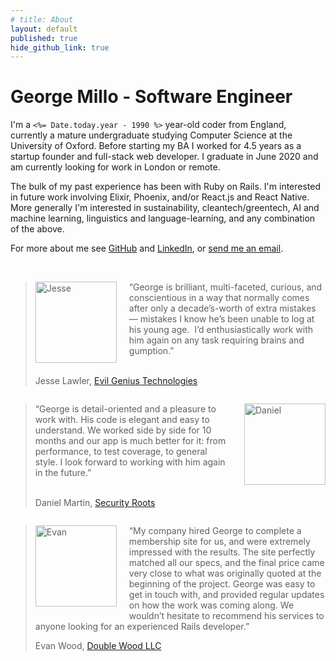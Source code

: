 ```yaml
---
# title: About
layout: default
published: true
hide_github_link: true
---
```


<h1>George Millo - Software Engineer</h1>

I'm a `<%= Date.today.year - 1990 %>` year-old coder from England, currently a mature undergraduate studying Computer Science at the University of Oxford. Before starting my BA I worked for 4.5 years as a startup founder and full-stack web developer. I graduate in June 2020 and am currently looking for work in London or remote.

The bulk of my past experience has been with Ruby on Rails. I'm interested in future work involving Elixir, Phoenix, and/or React.js and React Native. More generally I'm interested in sustainability, cleantech/greentech, AI and machine learning, linguistics and language-learning, and any combination of the above.

For more about me see [GitHub](https://github.com/georgemillo) and [LinkedIn](https://www.linkedin.com/in/millog/), or [send me an email](mailto:{{site.email}}).

<br>

<blockquote>
  <img src="{{ site.url }}/images/jesse.jpg" alt="Jesse" style='float:left; margin: 0 20px 20px 0;' height="130px" width="130px">

  <p>“George is brilliant, multi-faceted, curious, and conscientious in a way that normally comes after only a decade’s-worth of extra mistakes — mistakes I know he’s been unable to log at his young age.  I’d enthusiastically work with him again on any task requiring brains and gumption.”</p>

  <p style="clear:both;">
    Jesse Lawler, <a href="https://itviec.com/companies/evil-genius-technologies-llc">Evil Genius Technologies</a>
  </p>
</blockquote>

<div style="clear:both;"></div>

<blockquote>
  <img src="{{ site.url }}/images/daniel.png" alt="Daniel" style='float:right; margin: 0 0 20px 20px;' height="130px" width="130px">

  <p>“George is detail-oriented and a pleasure to work with. His code is elegant and easy to understand. We worked side by side for 10 months and our app is much better for it: from performance, to test coverage, to general style. I look forward to working with him again in the future.”</p>

  <p style="clear:both;">
    Daniel Martin, <a href="https://dradisframework.com/index.html">Security Roots</a>
  </p>
</blockquote>

<div style="clear:both;"></div>

<blockquote>
  <img src="{{ site.url }}/images/evan.png" alt="Evan" style='float:left; margin: 0 20px 20px 0;' height="130px" width="130px">

  <p>
    “My company hired George to complete a membership site for us, and were extremely impressed with the results. The site perfectly matched all our specs, and the final price came very close to what was originally quoted at the beginning of the project. George was easy to get in touch with, and provided regular updates on how the work was coming along. We wouldn’t hesitate to recommend his services to anyone looking for an experienced Rails developer.”
  </p>

  <p style="clear:both;">
    Evan Wood, <a href="https://doublewoodsupplements.com/">Double Wood LLC</a>
  </p>
<blockquote>
